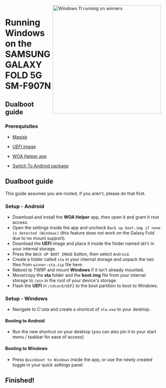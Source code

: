 <img align="right" src="https://github.com/galaxysollector/woa-winnerx/blob/main/winnerx.png" width="350" alt="Windows 11 running on winnerx">

# Running Windows on the SAMSUNG GALAXY FOLD 5G SM-F907N

## Dualboot guide

### Prerequisites
- [Magisk](https://github.com/topjohnwu/Magisk/releases/latest)

- [UEFI image](https://github.com/galaxysollector/woa-winnerx/releases/tag/UEFI) 

- [WOA Helper app](https://github.com/Marius586/WoA-Helper-update/releases/tag/WOA)

- [Switch To Android package](https://github.com/galaxysollector/woa-winnerx/releases/download/Files/winnerx-sta.zip)

## Dualboot guide
This guide assumes you are rooted, if you aren't, please do that first.

### Setup - Android
- Download and install the **WOA Helper** app, then open it and grant it root access.
- Open the settings inside the app and uncheck `Back up boot.img if none is detected (Windows)` (this feature does not work on the Galaxy Fold due to no mount support).
- Download the **UEFI** image and place it inside the folder named `UEFI` in your internal storage.
- Press the `BACK UP BOOT IMAGE` button, then select `Android`.
- Create a folder called `sta` in your internal storage and unpack the two files from `winner-sta.zip` file here.
- Reboot to TWRP and mount **Windows** if it isn't already mounted.
- Move/copy the **sta** folder and the **boot.img** file from your internal storage to `/win` in the root of your device's storage.
- Flash the **UEFI** in `/sdcard/UEFI` to the boot partition to boot to Windows.
  
### Setup - Windows
- Navigate to C:\sta and create a shortcut of `sta.exe` to your desktop.

#### Booting to Android
- Run the new shortcut on your desktop (you can also pin it to your start menu / taskbar for ease of access)

#### Booting to Windows
- Press `Quickboot to Windows` inside the app, or use the newly created toggle in your quick settings panel
  
## Finished!

















